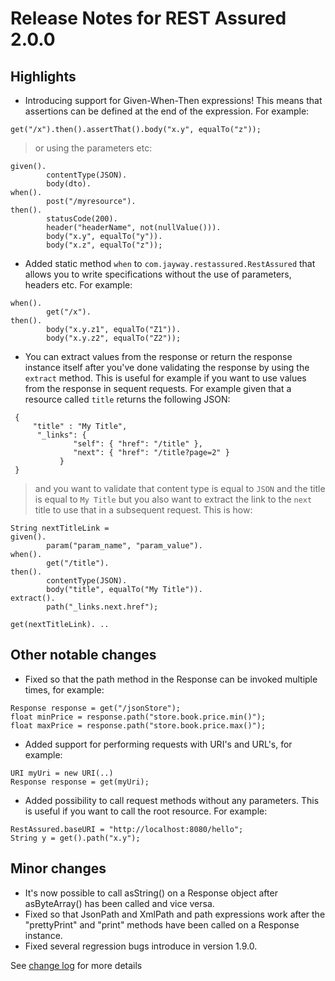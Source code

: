 # Release Notes for REST Assured 2.0.0 #

## Highlights ##
  * Introducing support for Given-When-Then expressions! This means that assertions can be defined at the end of the expression. For example:
```
get("/x").then().assertThat().body("x.y", equalTo("z"));
```

> or using the parameters etc:
```
given().
        contentType(JSON).
        body(dto).
when().
        post("/myresource").
then().
        statusCode(200).
        header("headerName", not(nullValue())).
        body("x.y", equalTo("y")).
        body("x.z", equalTo("z"));
```
  * Added static method `when` to `com.jayway.restassured.RestAssured` that allows you to write specifications without the use of parameters, headers etc. For example:
```
when().
        get("/x").
then().
        body("x.y.z1", equalTo("Z1")).
        body("x.y.z2", equalTo("Z2"));
```
  * You can extract values from the response or return the response instance itself after you've done validating the response by using the `extract` method. This is useful for example if you want to use values from the response in sequent requests. For example given that a resource called `title` returns the following JSON:
```
 {
     "title" : "My Title",
      "_links": {
              "self": { "href": "/title" },
              "next": { "href": "/title?page=2" }
           }
 }
```
> and you want to validate that content type is equal to `JSON` and the title is equal to `My Title` but you also want to extract the link to the `next` title to use that in a subsequent request. This is how:
```
String nextTitleLink =
given().
        param("param_name", "param_value").
when().
        get("/title").
then().
        contentType(JSON).
        body("title", equalTo("My Title")).
extract().
        path("_links.next.href");

get(nextTitleLink). ..
```
## Other notable changes ##
  * Fixed so that the path method in the Response can be invoked multiple times, for example:
```
Response response = get("/jsonStore");
float minPrice = response.path("store.book.price.min()");
float maxPrice = response.path("store.book.price.max()");
```
  * Added support for performing requests with URI's and URL's, for example:
```
URI myUri = new URI(..)
Response response = get(myUri);
```
  * Added possibility to call request methods without any parameters. This is useful if you want to call the root resource. For example:
```
RestAssured.baseURI = "http://localhost:8080/hello";
String y = get().path("x.y");
```
## Minor changes ##
  * It's now possible to call asString() on a Response object after asByteArray() has been called and vice versa.
  * Fixed so that JsonPath and XmlPath and path expressions work after the "prettyPrint" and "print" methods have been called on a Response instance.
  * Fixed several regression bugs introduce in version 1.9.0.

See [change log](http://github.com/jayway/rest-assured/raw/master/changelog.txt) for more details

